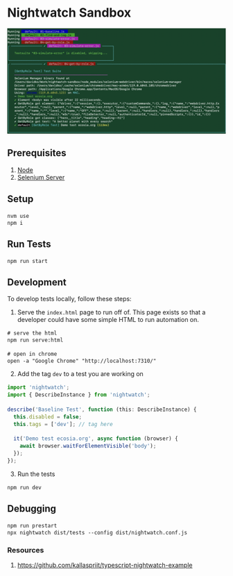 # Nightwatch Sandbox

![npm-run-start](./docs/images/npm-run-start.png)

## Prerequisites

1. [Node](https://nodejs.org/en/)
2. [Selenium Server](https://www.selenium.dev/downloads/)

## Setup

```shell
nvm use
npm i
```

## Run Tests

```
npm run start
```

## Development

To develop tests locally, follow these steps:

1. Serve the `index.html` page to run off of. This page exists so that a developer could have some simple HTML to run automation on.

```shell
# serve the html
npm run serve:html

# open in chrome
open -a "Google Chrome" "http://localhost:7310/"
```

2. Add the tag `dev` to a test you are working on

```ts
import 'nightwatch';
import { DescribeInstance } from 'nightwatch';

describe('Baseline Test', function (this: DescribeInstance) {
  this.disabled = false;
  this.tags = ['dev']; // tag here

  it('Demo test ecosia.org', async function (browser) {
    await browser.waitForElementVisible('body');
  });
});
```

3. Run the tests

```shell
npm run dev
```

## Debugging

```
npm run prestart
npx nightwatch dist/tests --config dist/nightwatch.conf.js
```

### Resources

1. https://github.com/kallaspriit/typescript-nightwatch-example
